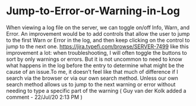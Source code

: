 # Jump-to-Error-or-Warning-in-Log
 When viewing a log file on the server, we can toggle on/off Info, Warn, and Error. An improvement would be to add controls that allow the user to jump to the first Warn or Error in the log, and then keep clicking on the control to jump to the next one.
https://jira.typefi.com/browse/SERVER-7499
like this improvement a lot: when troubleshooting, I will often toggle the buttons to sort by only warnings or errors. But it is not uncommon to need to know what happens in the log before the entry to determine what might be the cause of an issue.To me, it doesn’t feel like that much of difference if I search via the browser or via our own search method. Unless our own search method allows us to jump to the next warning or error without needing to type a specific part of the warning ( Guy van der Kolk added a comment - 22/Jul/20 2:13 PM )
